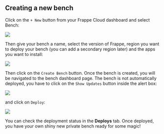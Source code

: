 ## Creating a new bench

Click on the `+ New` button from your Frappe Cloud dashboard and select Bench:

![](https://frappecloud.com/files/Screenshot%202022-03-07%20at%206.45.07%20PM.png)

Then give your bench a name, select the version of Frappe, region you want to deploy your bench (you can add a secondary region later) and the apps you want to install:

![](https://frappecloud.com/files/Screenshot%202022-03-07%20at%207.04.15%20PM.png)

Then click on the `Create Bench` button. Once the bench is created, you will be navigated to the bench dashboard page. The bench is not automatically deployed, you have to click on the `Show Updates` button inside the alert box:

![](https://frappecloud.com/files/Screenshot%202022-03-07%20at%207.07.48%20PM.png)

and click on `Deploy`:

![](https://frappecloud.com/files/Screenshot%202022-03-07%20at%207.12.47%20PM.png)

You can check the deployment status in the **Deploys** tab. Once deployed, you have your own shiny new private bench ready for some magic!